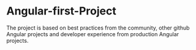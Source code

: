 # Angular-first-Project
 The project is based on best practices from the community, other github Angular projects and developer experience from production Angular projects.
